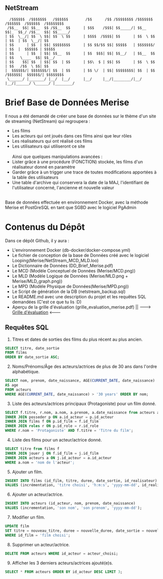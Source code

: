 ## NetStream
```
  /$$$$$$  /$$$$$$$   /$$$$$$        /$$      /$$ /$$$$$$$$ /$$$$$$$  /$$$$$$  /$$$$$$  /$$$$$$$$
 /$$__  $$| $$__  $$ /$$__  $$      | $$$    /$$$| $$_____/| $$__  $$|_  $$_/ /$$__  $$| $$_____/
| $$  \__/| $$  \ $$| $$  \ $$      | $$$$  /$$$$| $$      | $$  \ $$  | $$  | $$  \__/| $$      
| $$      | $$  | $$| $$$$$$$$      | $$ $$/$$ $$| $$$$$   | $$$$$$$/  | $$  |  $$$$$$ | $$$$$   
| $$      | $$  | $$| $$__  $$      | $$  $$$| $$| $$__/   | $$__  $$  | $$   \____  $$| $$__/   
| $$    $$| $$  | $$| $$  | $$      | $$\  $ | $$| $$      | $$  \ $$  | $$   /$$  \ $$| $$      
|  $$$$$$/| $$$$$$$/| $$  | $$      | $$ \/  | $$| $$$$$$$$| $$  | $$ /$$$$$$|  $$$$$$/| $$$$$$$$
 \______/ |_______/ |__/  |__/      |__/     |__/|________/|__/  |__/|______/ \______/ |________/
 ``` 

# Brief Base de Données Merise

Il nous a été demandé de créer une base de données sur le thème d'un site de streaming (NetStream) qui regroupera :
<ul>
  <li>Les films</li>
  <li>Les acteurs qui ont joués dans ces films ainsi que leur rôles</li>
  <li>Les réalisateurs qui ont réalisé ces films</li>
  <li>Les utilisateurs qui utiliseront ce site</li>
  <br>
  Ainsi que quelques manipulations avancées :
  <li>Lister grâce à une procédure (FONCTION) stockée, les films d'un réalisateur donné en paramètre</li>
  <li>Garder grâce à un trigger une trace de toutes modifications apportées à la table des utilisateurs</li>
  <li>Une table d'archive qui conservera la date de la MAJ, l'identifiant de l'utilisateur concerné, l'ancienne et nouvelle valeur</li>
</ul>
<br>
Base de données effectuée en environnement Docker, avec la méthode Merise et PostGreSQL en tant que SGBD avec le logiciel PgAdmin

# Contenus du Dépôt

Dans ce dépôt Github, il y aura :
<ul>
  <li>L'environnement Docker (db-docker/docker-compose.yml)</li>
  <li>Le fichier de conception de la base de Données créé avec le logiciel Looping(Merise/NetStream_MCD_MLD.loo)</li>
  <li>Le Dictionnaire de Données (DD_Brief_Merise.pdf)</li>
  <li>Le MCD (Modèle Conceptuel de Données (Merise/MCD.png))</li>
  <li>Le MLD (Modèle Logique de Données (Merise/MLD.png + Merise/MLD_graph.png))</li>
  <li>Le MPD (Modèle Physique de Données(Merise/MPD.png))</li>
  <li>Le Script de génération de la DB (netstream_backup.sql)</li>
  <li>Le README.md avec une description du projet et les requêtes SQL demandées (C'est ce que tu lis :D)
  <li>Aperçu de la grille d'évaluation (grille_evaluation_merise.pdf) || ---> <a href="https://docs.google.com/spreadsheets/d/147PGlYBUetaSLrmVvML7RWyfWAi7CRKdZ2ER823TZco/edit?usp=sharing">Grille d'évaluation</a> <---</li>
</ul>

## Requêtes SQL

1. Titres et dates de sorties des films du plus récent au plus ancien.

``` sql 
SELECT titre, date_sortie 
FROM films 
ORDER BY date_sortie ASC;
```

2. Noms/Prénoms/Âge des acteurs/actrices de plus de 30 ans dans l'ordre alphabétique.

``` sql
SELECT nom, prenom, date_naissance, AGE(CURRENT_DATE, date_naissance) 
AS age 
FROM acteurs 
WHERE AGE(CURRENT_DATE, date_naissance) > '30 years' ORDER BY nom;
```

3. Liste des acteurs/actrices principaux (Protagoniste) pour un film donné.

``` sql
SELECT f.titre, r.nom, a.nom, a.prenom, a.date_naissance from acteurs a
INNER JOIN posseder p ON a.id_acteur = p.id_acteur
INNER JOIN films f ON p.id_film = f.id_film
INNER JOIN roles r ON p.id_role = r.id_role
WHERE r.nom = 'Protagoniste' AND f.titre = 'Titre du film';
```

4. Liste des films pour un acteur/actrice donné.

``` sql
SELECT titre from films f
INNER JOIN jouer j ON f.id_film = j.id_film
INNER JOIN acteurs a ON j.id_acteur = a.id_acteur
WHERE a.nom = 'nom de l'acteur';
```

5. Ajouter un film.

``` sql  
INSERT INTO films (id_film, titre, duree, date_sortie, id_realisateur)
VALUES (incrémentation, 'titre choisi', 'h:m:s', 'yyyy-mm-dd', id_realisateur);
```

6. Ajouter un acteur/actrice.

``` sql 
INSERT INTO acteurs (id_acteur, nom, prenom, date_naissance)
VALUES (incrementation, 'son nom', 'son prenom', 'yyyy-mm-dd');
```

7. Modifier un film.

``` sql 
UPDATE film
SET titre = nouveau_titre, duree = nouvelle_duree, date_sortie = nouvelle_date, id_realisateur = nouveau_realisateur
WHERE id_film = 'film choisi';
```

8. Supprimer un acteur/actrice.

``` sql  
DELETE FROM acteurs WHERE id_acteur = acteur_choisi;
```

9. Afficher les 3 derniers acteurs/actrices ajouté(e)s.

``` sql  
SELECT * FROM acteurs ORDER BY id_acteur DESC LIMIT 3;
```
